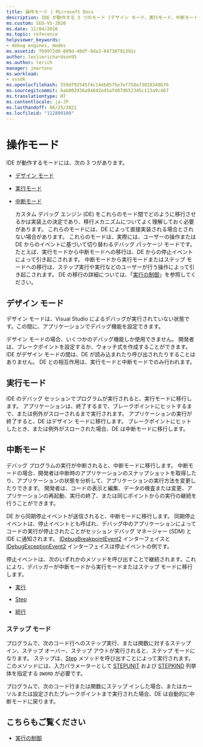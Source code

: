 ```yaml
---
title: 操作モード | Microsoft Docs
description: IDE が動作する 3 つのモード (デザイン モード、実行モード、中断モード) について説明します。
ms.custom: SEO-VS-2020
ms.date: 11/04/2016
ms.topic: reference
helpviewer_keywords:
- debug engines, modes
ms.assetid: f69972d0-809d-40df-9da3-04738791391c
author: leslierichardson95
ms.author: lerich
manager: jmartens
ms.workload:
- vssdk
ms.openlocfilehash: 559df92545f4c14eb0575e7ef758e73028349b76
ms.sourcegitcommit: bab002936a9a642e45af407d652345c113a9c467
ms.translationtype: HT
ms.contentlocale: ja-JP
ms.lasthandoff: 06/25/2021
ms.locfileid: "112899109"
---
```

# <a name="operational-modes"></a>操作モード
IDE が動作するモードには、次の 3 つがあります。

- [デザイン モード](#vsconoperationalmodesanchor1)

- [実行モード](#vsconoperationalmodesanchor2)

- [中断モード](#vsconoperationalmodesanchor3)

  カスタム デバッグ エンジン (DE) をこれらのモード間でどのように移行させるかは実装上の決定であり、移行メカニズムについてよく理解しておく必要があります。 これらのモードには、DE によって直接実装される場合とされない場合があります。 これらのモードは、実際には、ユーザーの操作または DE からのイベントに基づいて切り替わるデバッグ パッケージ モードです。 たとえば、実行モードから中断モードへの移行は、DE からの停止イベントによって引き起こされます。 中断モードから実行モードまたはステップ モードへの移行は、ステップ実行や実行などのユーザーが行う操作によって引き起こされます。 DE の移行の詳細については、「[実行の制御](../../extensibility/debugger/control-of-execution.md)」を参照してください。

## <a name="design-mode"></a><a name="vsconoperationalmodesanchor1"></a> デザイン モード
 デザイン モードは、Visual Studio によるデバッグが実行されていない状態です。この間に、アプリケーションでデバッグ機能を設定できます。

 デザイン モードの場合、いくつかのデバッグ機能しか使用できません。 開発者は、ブレークポイントを設定するか、ウォッチ式を作成することができます。 IDE がデザイン モードの間は、DE が読み込まれたり呼び出されたりすることはありません。 DE との相互作用は、実行モードと中断モードでのみ行われます。

## <a name="run-mode"></a><a name="vsconoperationalmodesanchor2"></a> 実行モード
 IDE のデバッグ セッションでプログラムが実行されると、実行モードに移行します。 アプリケーションは、終了するまで、ブレークポイントにヒットするまで、または例外がスローされるまで実行されます。 アプリケーションの実行が終了すると、DE はデザイン モードに移行します。 ブレークポイントにヒットしたとき、または例外がスローされた場合、DE は中断モードに移行します。

## <a name="break-mode"></a><a name="vsconoperationalmodesanchor3"></a> 中断モード
 デバッグ プログラムの実行が中断されると、中断モードに移行します。 中断モードの場合、開発者は中断時のアプリケーションのスナップショットを取得したり、アプリケーションの状態を分析して、アプリケーションの実行方法を変更したりできます。 開発者は、コードの表示と編集、データの検査または変更、アプリケーションの再起動、実行の終了、または同じポイントからの実行の継続を行うことができます。

 DE から同期停止イベントが送信されると、中断モードに移行します。 同期停止イベントは、停止イベントとも呼ばれ、デバッグ中のアプリケーションによってコードの実行が停止されたことがセッション デバッグ マネージャー (SDM) と IDE に通知されます。 [IDebugBreakpointEvent2](../../extensibility/debugger/reference/idebugbreakpointevent2.md) インターフェイスと [IDebugExceptionEvent2](../../extensibility/debugger/reference/idebugexceptionevent2.md) インターフェイスは停止イベントの例です。

 停止イベントは、次のいずれかのメソッドを呼び出すことで継続されます。これにより、デバッガーが中断モードから実行モードまたはステップ モードに移行します。

- [実行](../../extensibility/debugger/reference/idebugprocess3-execute.md)

- [Step](../../extensibility/debugger/reference/idebugprocess3-step.md)

- [続行](../../extensibility/debugger/reference/idebugprocess3-continue.md)

### <a name="step-mode"></a><a name="vsconoperationalmodesanchor4"></a> ステップ モード
 プログラムで、次のコード行へのステップ実行、または関数に対するステップ イン、ステップ オーバー、ステップ アウトが実行されると、ステップ モードになります。 ステップは、[Step](../../extensibility/debugger/reference/idebugprocess3-step.md) メソッドを呼び出すことによって実行されます。 このメソッドには、入力パラメーターとして [STEPUNIT](../../extensibility/debugger/reference/stepunit.md) および [STEPKIND](../../extensibility/debugger/reference/stepkind.md) 列挙体を指定する `DWORD` が必要です。

 プログラムで、次のコード行または関数にステップ インした場合、またはカーソルまたは設定されたブレークポイントまで実行された場合、DE は自動的に中断モードに戻ります。

## <a name="see-also"></a>こちらもご覧ください
- [実行の制御](../../extensibility/debugger/control-of-execution.md)
